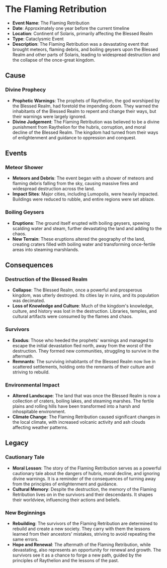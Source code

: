 # The Flaming Retribution

- **Event Name**: The Flaming Retribution
- **Date**: Approximately one year before the current timeline
- **Location**: Continent of Solaris, primarily affecting the Blessed Realm
- **Type**: Cataclysmic Event
- **Description**: The Flaming Retribution was a devastating event that brought meteors, flaming debris, and boiling geysers upon the Blessed Realm and other parts of Solaris, leading to widespread destruction and the collapse of the once-great kingdom.

## **Cause**

### **Divine Prophecy**
- **Prophetic Warnings**: The prophets of Raythelion, the god worshiped by the Blessed Realm, had foretold the impending doom. They warned the inhabitants of the Blessed Realm to repent and change their ways, but their warnings were largely ignored.
- **Divine Judgement**: The Flaming Retribution was believed to be a divine punishment from Raythelion for the hubris, corruption, and moral decline of the Blessed Realm. The kingdom had turned from their ways of enlightenment and guidance to oppression and conquest.

## **Events**

### **Meteor Shower**
- **Meteors and Debris**: The event began with a shower of meteors and flaming debris falling from the sky, causing massive fires and widespread destruction across the land.
- **Impact Sites**: Major cities, including Lumopolis, were heavily impacted. Buildings were reduced to rubble, and entire regions were set ablaze.

### **Boiling Geysers**
- **Eruptions**: The ground itself erupted with boiling geysers, spewing scalding water and steam, further devastating the land and adding to the chaos.
- **New Terrain**: These eruptions altered the geography of the land, creating craters filled with boiling water and transforming once-fertile areas into steaming marshlands.

## **Consequences**

### **Destruction of the Blessed Realm**
- **Collapse**: The Blessed Realm, once a powerful and prosperous kingdom, was utterly destroyed. Its cities lay in ruins, and its population was decimated.
- **Loss of Knowledge and Culture**: Much of the kingdom's knowledge, culture, and history was lost in the destruction. Libraries, temples, and cultural artifacts were consumed by the flames and chaos.

### **Survivors**
- **Exodus**: Those who heeded the prophets' warnings and managed to escape the initial devastation fled north, away from the worst of the destruction. They formed new communities, struggling to survive in the aftermath.
- **Remnants**: The surviving inhabitants of the Blessed Realm now live in scattered settlements, holding onto the remnants of their culture and striving to rebuild.

### **Environmental Impact**
- **Altered Landscape**: The land that was once the Blessed Realm is now a collection of craters, boiling lakes, and steaming marshes. The fertile plains and rolling hills have been transformed into a harsh and inhospitable environment.
- **Climate Change**: The Flaming Retribution caused significant changes in the local climate, with increased volcanic activity and ash clouds affecting weather patterns.

## **Legacy**

### **Cautionary Tale**
- **Moral Lesson**: The story of the Flaming Retribution serves as a powerful cautionary tale about the dangers of hubris, moral decline, and ignoring divine warnings. It is a reminder of the consequences of turning away from the principles of enlightenment and guidance.
- **Cultural Memory**: Despite the destruction, the memory of the Flaming Retribution lives on in the survivors and their descendants. It shapes their worldview, influencing their actions and beliefs.

### **New Beginnings**
- **Rebuilding**: The survivors of the Flaming Retribution are determined to rebuild and create a new society. They carry with them the lessons learned from their ancestors' mistakes, striving to avoid repeating the same errors.
- **Hope and Renewal**: The aftermath of the Flaming Retribution, while devastating, also represents an opportunity for renewal and growth. The survivors see it as a chance to forge a new path, guided by the principles of Raythelion and the lessons of the past.

